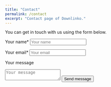 ```yaml
---
title: "Contact"
permalink: /contact
excerpt: "Contact page of Downlinko."
---
```


You can get in touch with us using the form below.

<form action="https://formspree.io/downlinko.com@gmail.com" method="POST">
  <label for="name">Your name*</label>
  <input type="text" id="name" name="name" placeholder="Your name">

  <label for="email">Your email*</label>
  <input type="email" id="email" name="_replyto" placeholder="Your email">

  <input type="hidden" name="_subject" value="New submission!" />

  <label for="message">Your message</label>
  <textarea name="message" id="message" placeholder="Your message"></textarea>

  <input type="submit" value="Send message" class="btn btn--warning btn--large">
</form>
